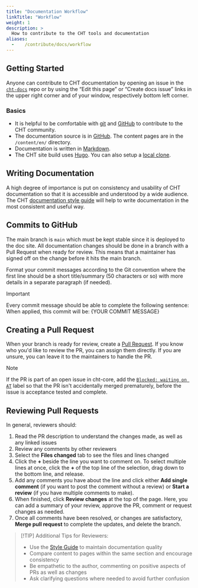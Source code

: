 ```yaml
---
title: "Documentation Workflow"
linkTitle: "Workflow"
weight: 1
description: >
  How to contribute to the CHT tools and documentation
aliases:
  -    /contribute/docs/workflow
---
```


## Getting Started

Anyone can contribute to CHT documentation by opening an issue in the [`cht-docs`](https://github.com/medic/cht-docs/issues) repo or by using the “Edit this page” or “Create docs issue” links in the upper right corner and of your window, respectively bottom left corner.

### Basics

* It is helpful to be comfortable with [git](https://git-scm.com/doc/ext) and [GitHub](https://github.com/) to contribute to the CHT community.
* The documentation source is in [GitHub](https://github.com/medic/cht-docs). The content pages are in the `/content/en/` directory.
* Documentation is written in [Markdown](https://www.markdownguide.org/). 
* The CHT site build uses [Hugo](https://gohugo.io/). You can also setup a [local clone](https://github.com/medic/cht-docs/blob/main/README.md). 

## Writing Documentation

A high degree of importance is put on consistency and usability of CHT documentation so that it is accessible and understood by a wide audience. The CHT [documentation style guide](/community/contributing/docs/style-guide) will help to write documentation in the most consistent and useful way.

## Commits to GitHub

The main branch is `main` which must be kept stable since it is deployed to the doc site. All documentation changes should be done in a branch with a Pull Request when ready for review. This means that a maintainer has signed off on the change before it hits the main branch.

Format your commit messages according to the Git convention where the first line should be a short title/summary (50 characters or so) with more details in a separate paragraph (if needed).

> [!IMPORTANT] 
> Every commit message should be able to complete the following sentence:
> When applied, this commit will be: {YOUR COMMIT MESSAGE}

## Creating a Pull Request

When your branch is ready for review, create a [Pull Request](https://help.github.com/en/github/collaborating-with-issues-and-pull-requests/creating-a-pull-request). If you know who you'd like to review the PR, you can assign them directly. If you are unsure, you can leave it to the maintainers to handle the PR. 

> [!NOTE] 
> If the PR is part of an open issue in cht-core, add the [`Blocked: waiting on AT`](https://github.com/medic/cht-docs/labels/Blocked%3A%20waiting%20on%20AT) label so that the PR isn't accidentally merged prematurely, before the issue is acceptance tested and complete.

## Reviewing Pull Requests

In general, reviewers should:

1. Read the PR description to understand the changes made, as well as any linked issues
2. Review any comments by other reviewers
3. Select the **Files changed** tab to see the files and lines changed
4. Click the **+** beside the line you want to comment on. To select multiple lines at once, click the **+** of the top line of the selection, drag down to the bottom line, and release.
5. Add any comments you have about the line and click either **Add single comment** (if you want to post the comment without a review) or **Start a review** (if you have multiple comments to make).
6. When finished, click **Review changes** at the top of the page. Here, you can add a summary of your review, approve the PR, comment or request changes as needed.
7. Once all comments have been resolved, or changes are satisfactory, **Merge pull request** to complete the updates, and delete the branch.

> [!TIP] Additional Tips for Reviewers:
> * Use the [Style Guide](/community/contributing/docs/style-guide) to maintain documentation quality
> * Compare content to pages within the same section and encourage consistency
> * Be empathetic to the author, commenting on positive aspects of PRs as well as changes
> * Ask clarifying questions where needed to avoid further confusion
